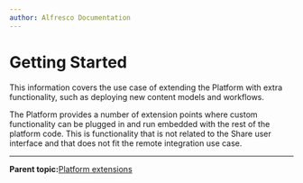```yaml
---
author: Alfresco Documentation
---
```


# Getting Started

This information covers the use case of extending the Platform with extra functionality, such as deploying new content models and workflows.

The Platform provides a number of extension points where custom functionality can be plugged in and run embedded with the rest of the platform code. This is functionality that is not related to the Share user interface and that does not fit the remote integration use case.

****

**Parent topic:**[Platform extensions](../concepts/dev-platform-extensions.md)

